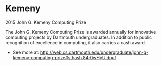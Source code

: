 # Kemeny
2015 John G. Kemeny Computing Prize

The John G. Kemeny Computing Prize is awarded annually for innovative computing projects by Dartmouth undergraduates. In addition to public recognition of excellence in computing, it also carries a cash award.

- See more at: http://web.cs.dartmouth.edu/undergraduate/john-g-kemeny-computing-prize#sthash.84r0wHyU.dpuf
